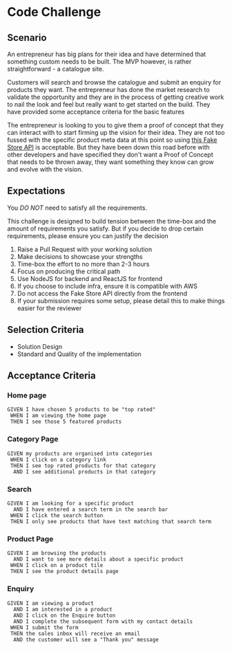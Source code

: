 # Code Challenge
## Scenario

An entrepreneur has big plans for their idea and have determined that something custom needs to be built. The MVP however, is rather straightforward - a catalogue site.

Customers will search and browse the catalogue and submit an enquiry for products they want. The entrepreneur has done the market research
to validate the opportunity and they are in the process of getting creative work to nail the look and feel but really want to get started on the build. 
They have provided some acceptance criteria for the basic features

The entrepreneur is looking to you to give them a proof of concept that they can interact with to start firming up the vision for their idea. They are not too fussed with the specific product meta data
at this point so using [this Fake Store API](https://fakestoreapi.com/) is acceptable. But they have been down this road before with other developers and have specified 
they don't want a Proof of Concept that needs to be thrown away, they want something they know can grow and evolve with the vision.

## Expectations

You *_DO NOT_* need to satisfy all the requirements.

This challenge is designed to build tension between the time-box and the amount of requirements you satisfy. But if you 
decide to drop certain requirements, please ensure you can justify the decision

1. Raise a Pull Request with your working solution
2. Make decisions to showcase your strengths
3. Time-box the effort to no more than 2-3 hours
4. Focus on producing the critical path
5. Use NodeJS for backend and ReactJS for frontend
6. If you choose to include infra, ensure it is compatible with AWS
7. Do not access the Fake Store API directly from the frontend
8. If your submission requires some setup, please detail this to make things easier for the reviewer

## Selection Criteria

* Solution Design
* Standard and Quality of the implementation

## Acceptance Criteria
### Home page
```
GIVEN I have chosen 5 products to be "top rated"
 WHEN I am viewing the home page
 THEN I see those 5 featured products
```

### Category Page
```
GIVEN my products are organised into categories
 WHEN I click on a category link
 THEN I see top rated products for that category
  AND I see additional products in that category 
```

### Search
```
GIVEN I am looking for a specific product
  AND I have entered a search term in the search bar
 WHEN I click the search button
 THEN I only see products that have text matching that search term
```

### Product Page
```
GIVEN I am browsing the products
  AND I want to see more details about a specific product
 WHEN I click on a product tile
 THEN I see the product details page
```

### Enquiry
```
GIVEN I am viewing a product
  AND I am interested in a product 
  AND I click on the Enquire button
  AND I complete the subsequent form with my contact details
 WHEN I submit the form
 THEN the sales inbox will receive an email
  AND the customer will see a "Thank you" message
```